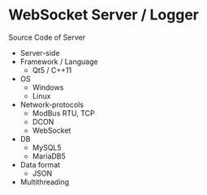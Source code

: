 ﻿# WebSocket Server / Logger

Source Code of Server

- Server-side
- Framework / Language
  - Qt5 / C++11
- OS
  - Windows
  - Linux
- Network-protocols
  - ModBus RTU, TCP
  - DCON
  - WebSocket
- DB
  - MySQL5
  - MariaDB5
- Data format
  - JSON
- Multithreading
